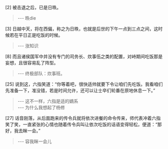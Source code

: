 
[2] 被击退之后，已是日昳。
>--- 昳die<br>

[3] 日越中天，将在西偏，称之为日昳，也就是后世的下午一点到三点之间，这时候若在平日正是吃饭的时候。
>--- 涨知识<br>

[8] 而且诸侯国军中并没有专门的司务长、炊事伍之类的配置，对峙期间吃饭那是妄想，且很容易乱了阵型。
>--- 终极部队：炊事班。<br>

[25] 说到这，六指笑道：“你等着吧，很快适帅就要下令让咱们先吃饭。我看咱们先准备一下，准没错，若是时间允许，还可以让士卒们轮番在原地休息一下。”
>--- 这不一样，六指是适的嫡系<br>
>--- 为什么我想起了杨修<br>

[27] 话音刚落，从后面跑来的传令兵就将依次进餐的命令传来，师代表冲着六指笑了笑，一直紧张的心情也随着传令兵叫让依次吃饭的话语变得轻松，便道：“那好，我去眯一会。”
>--- 容我眯一会儿<br>
